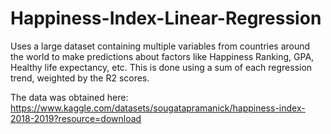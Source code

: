 # Happiness-Index-Linear-Regression
Uses a large dataset containing multiple variables from countries around the world to make predictions about factors like Happiness Ranking, GPA, Healthy life expectancy, etc. This is done using a sum of each regression trend, weighted by the R2 scores.

The data was obtained here: https://www.kaggle.com/datasets/sougatapramanick/happiness-index-2018-2019?resource=download
